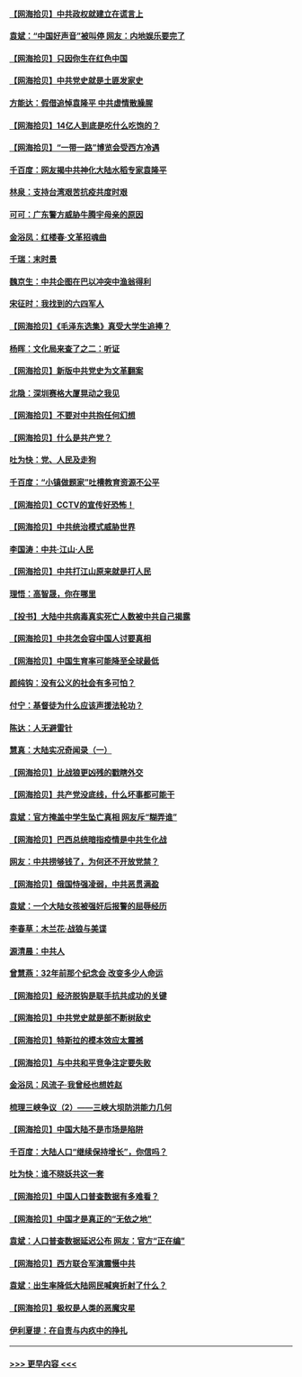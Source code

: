 #### [【网海拾贝】中共政权就建立在谎言上](../pages/nsc993/n12981880.md?t=05290752) 
#### [袁斌：“中国好声音”被叫停 网友：内地娱乐要完了](../pages/nsc993/n12981826.md?t=05290752) 
#### [【网海拾贝】只因你生在红色中国](../pages/nsc993/n12979096.md?t=05290752) 
#### [【网海拾贝】中共党史就是土匪发家史](../pages/nsc993/n12976478.md?t=05290752) 
#### [方能达：假借追悼袁隆平 中共虚情散臊腥](../pages/nsc993/n12976396.md?t=05290752) 
#### [【网海拾贝】14亿人到底是吃什么吃饱的？](../pages/nsc993/n12974125.md?t=05290752) 
#### [【网海拾贝】“一带一路”博览会受西方冷遇](../pages/nsc993/n12971787.md?t=05290752) 
#### [千百度：网友揭中共神化大陆水稻专家袁隆平](../pages/nsc993/n12971733.md?t=05290752) 
#### [林泉：支持台湾艰苦抗疫共度时艰](../pages/nsc993/n12971350.md?t=05290752) 
#### [可可：广东警方威胁牛腾宇母亲的原因](../pages/nsc993/n12971100.md?t=05290752) 
#### [金浴凤：红楼春·文革招魂曲](../pages/nsc993/n12970354.md?t=05290752) 
#### [千瑞：末时景](../pages/nsc993/n12970337.md?t=05290752) 
#### [魏京生：中共企图在巴以冲突中渔翁得利](../pages/nsc993/n12970286.md?t=05290752) 
#### [宋征时：我找到的六四军人](../pages/nsc993/n12970213.md?t=05290752) 
#### [【网海拾贝】《毛泽东选集》真受大学生追捧？](../pages/nsc993/n12968779.md?t=05290752) 
#### [杨晖：文化局来查了之二：听证](../pages/nsc993/n12966528.md?t=05290752) 
#### [【网海拾贝】新版中共党史为文革翻案](../pages/nsc993/n12967526.md?t=05290752) 
#### [北隐：深圳赛格大厦晃动之我见](../pages/nsc993/n12967393.md?t=05290752) 
#### [【网海拾贝】不要对中共抱任何幻想](../pages/nsc993/n12965222.md?t=05290752) 
#### [【网海拾贝】什么是共产党？](../pages/nsc993/n12962781.md?t=05290752) 
#### [吐为快：党、人民及走狗](../pages/nsc993/n12962747.md?t=05290752) 
#### [千百度：“小镇做题家”吐槽教育资源不公平](../pages/nsc993/n12962705.md?t=05290752) 
#### [【网海拾贝】CCTV的宣传好恐怖！](../pages/nsc993/n12959984.md?t=05290752) 
#### [【网海拾贝】中共统治模式威胁世界](../pages/nsc993/n12957622.md?t=05290752) 
#### [李国涛：中共‧江山‧人民](../pages/nsc993/n12957502.md?t=05290752) 
#### [【网海拾贝】中共打江山原来就是打人民](../pages/nsc993/n12954345.md?t=05290752) 
#### [理悟：高智晟，你在哪里](../pages/nsc993/n12953115.md?t=05290752) 
#### [【投书】大陆中共病毒真实死亡人数被中共自己揭露](../pages/nsc993/n12953050.md?t=05290752) 
#### [【网海拾贝】中共怎会容中国人讨要真相](../pages/nsc993/n12952161.md?t=05290752) 
#### [【网海拾贝】中国生育率可能降至全球最低](../pages/nsc993/n12948793.md?t=05290752) 
#### [颜纯钩：没有公义的社会有多可怕？](../pages/nsc993/n12947626.md?t=05290752) 
#### [付宁：基督徒为什么应该声援法轮功？](../pages/nsc993/n12947233.md?t=05290752) 
#### [陈达：人无避雷针](../pages/nsc993/n12947098.md?t=05290752) 
#### [慧真：大陆实况奇闻录（一）](../pages/nsc993/n12945811.md?t=05290752) 
#### [【网海拾贝】比战狼更凶残的戳瞎外交](../pages/nsc993/n12945717.md?t=05290752) 
#### [【网海拾贝】共产党没底线，什么坏事都可能干](../pages/nsc993/n12942090.md?t=05290752) 
#### [袁斌：官方掩盖中学生坠亡真相 网友斥“糊弄谁”](../pages/nsc993/n12942029.md?t=05290752) 
#### [【网海拾贝】巴西总统暗指疫情是中共生化战](../pages/nsc993/n12938999.md?t=05290752) 
#### [网友：中共捞够钱了，为何还不开放党禁？](../pages/nsc993/n12938952.md?t=05290752) 
#### [【网海拾贝】俄国恃强凌弱，中共恶贯满盈](../pages/nsc993/n12936626.md?t=05290752) 
#### [袁斌：一个大陆女孩被强奸后报警的屈辱经历](../pages/nsc993/n12936547.md?t=05290752) 
#### [李春草：木兰花·战狼与美谍](../pages/nsc993/n12935995.md?t=05290752) 
#### [源清晨：中共人](../pages/nsc993/n12935589.md?t=05290752) 
#### [曾慧燕：32年前那个纪念会 改变多少人命运](../pages/nsc993/n12934233.md?t=05290752) 
#### [【网海拾贝】经济脱钩是联手抗共成功的关键](../pages/nsc993/n12934176.md?t=05290752) 
#### [【网海拾贝】中共党史就是部不断树敌史](../pages/nsc993/n12932844.md?t=05290752) 
#### [【网海拾贝】特斯拉的模本效应太震撼](../pages/nsc993/n12925626.md?t=05290752) 
#### [【网海拾贝】与中共和平竞争注定要失败](../pages/nsc993/n12923326.md?t=05290752) 
#### [金浴凤：风流子‧我曾经也想姓赵](../pages/nsc993/n12920911.md?t=05290752) 
#### [梳理三峡争议（2）——三峡大坝防洪能力几何](../pages/nsc993/n12920173.md?t=05290752) 
#### [【网海拾贝】中国大陆不是市场是陷阱](../pages/nsc993/n12920143.md?t=05290752) 
#### [千百度：大陆人口“继续保持增长”，你信吗？](../pages/nsc993/n12918946.md?t=05290752) 
#### [吐为快：谁不晓妖共这一套](../pages/nsc993/n12918941.md?t=05290752) 
#### [【网海拾贝】中国人口普查数据有多难看？](../pages/nsc993/n12917822.md?t=05290752) 
#### [【网海拾贝】中国才是真正的“无依之地”](../pages/nsc993/n12915845.md?t=05290752) 
#### [袁斌：人口普查数据延迟公布 网友：官方“正在编”](../pages/nsc993/n12915748.md?t=05290752) 
#### [【网海拾贝】西方联合军演震慑中共](../pages/nsc993/n12913466.md?t=05290752) 
#### [袁斌：出生率降低大陆网民喊爽折射了什么？](../pages/nsc993/n12913365.md?t=05290752) 
#### [【网海拾贝】极权是人类的恶魔灾星](../pages/nsc993/n12910697.md?t=05290752) 
#### [伊利夏提：在自责与内疚中的挣扎](../pages/nsc993/n12910493.md?t=05290752) 

----
#### [ >>> 更早内容 <<< ](../indexes/nsc993-earlier.md)
